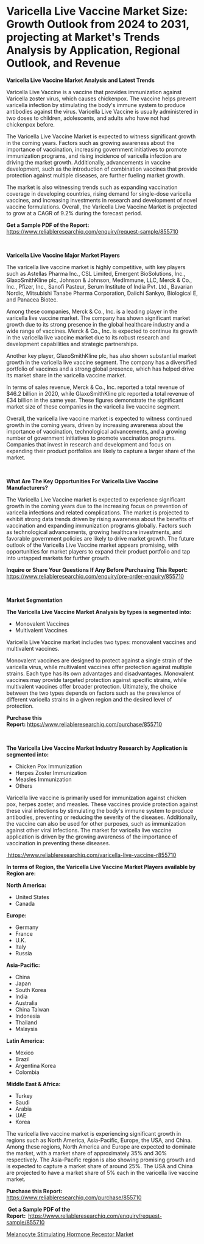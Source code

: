 <p><h1>Varicella Live Vaccine Market Size: Growth Outlook from 2024 to 2031, projecting at Market's Trends Analysis by Application, Regional Outlook, and Revenue</h1></p><p><strong>Varicella Live Vaccine Market Analysis and Latest Trends</strong></p>
<p><p>Varicella Live Vaccine is a vaccine that provides immunization against Varicella zoster virus, which causes chickenpox. The vaccine helps prevent varicella infection by stimulating the body's immune system to produce antibodies against the virus. Varicella Live Vaccine is usually administered in two doses to children, adolescents, and adults who have not had chickenpox before.</p><p>The Varicella Live Vaccine Market is expected to witness significant growth in the coming years. Factors such as growing awareness about the importance of vaccination, increasing government initiatives to promote immunization programs, and rising incidence of varicella infection are driving the market growth. Additionally, advancements in vaccine development, such as the introduction of combination vaccines that provide protection against multiple diseases, are further fueling market growth.</p><p>The market is also witnessing trends such as expanding vaccination coverage in developing countries, rising demand for single-dose varicella vaccines, and increasing investments in research and development of novel vaccine formulations. Overall, the Varicella Live Vaccine Market is projected to grow at a CAGR of 9.2% during the forecast period.</p></p>
<p><strong>Get a Sample PDF of the Report:&nbsp;</strong> <a href="https://www.reliableresearchiq.com/enquiry/request-sample/855710">https://www.reliableresearchiq.com/enquiry/request-sample/855710</a></p>
<p>&nbsp;</p>
<p><strong>Varicella Live Vaccine Major Market Players</strong></p>
<p><p>The varicella live vaccine market is highly competitive, with key players such as Astellas Pharma Inc., CSL Limited, Emergent BioSolutions, Inc., GlaxoSmithKline plc, Johnson & Johnson, MedImmune, LLC, Merck & Co., Inc., Pfizer, Inc., Sanofi Pasteur, Serum Institute of India Pvt. Ltd., Bavarian Nordic, Mitsubishi Tanabe Pharma Corporation, Daiichi Sankyo, Biological E, and Panacea Biotec.</p><p>Among these companies, Merck & Co., Inc. is a leading player in the varicella live vaccine market. The company has shown significant market growth due to its strong presence in the global healthcare industry and a wide range of vaccines. Merck & Co., Inc. is expected to continue its growth in the varicella live vaccine market due to its robust research and development capabilities and strategic partnerships.</p><p>Another key player, GlaxoSmithKline plc, has also shown substantial market growth in the varicella live vaccine segment. The company has a diversified portfolio of vaccines and a strong global presence, which has helped drive its market share in the varicella vaccine market.</p><p>In terms of sales revenue, Merck & Co., Inc. reported a total revenue of $46.2 billion in 2020, while GlaxoSmithKline plc reported a total revenue of £34 billion in the same year. These figures demonstrate the significant market size of these companies in the varicella live vaccine segment.</p><p>Overall, the varicella live vaccine market is expected to witness continued growth in the coming years, driven by increasing awareness about the importance of vaccination, technological advancements, and a growing number of government initiatives to promote vaccination programs. Companies that invest in research and development and focus on expanding their product portfolios are likely to capture a larger share of the market.</p></p>
<p>&nbsp;</p>
<p><strong>What Are The Key Opportunities For Varicella Live Vaccine Manufacturers?</strong></p>
<p><p>The Varicella Live Vaccine market is expected to experience significant growth in the coming years due to the increasing focus on prevention of varicella infections and related complications. The market is projected to exhibit strong data trends driven by rising awareness about the benefits of vaccination and expanding immunization programs globally. Factors such as technological advancements, growing healthcare investments, and favorable government policies are likely to drive market growth. The future outlook of the Varicella Live Vaccine market appears promising, with opportunities for market players to expand their product portfolio and tap into untapped markets for further growth.</p></p>
<p><strong>Inquire or Share Your Questions If Any Before Purchasing This Report:</strong> <a href="https://www.reliableresearchiq.com/enquiry/pre-order-enquiry/855710">https://www.reliableresearchiq.com/enquiry/pre-order-enquiry/855710</a></p>
<p>&nbsp;</p>
<p><strong>Market Segmentation</strong></p>
<p><strong>The Varicella Live Vaccine Market Analysis by types is segmented into:</strong></p>
<p><ul><li>Monovalent Vaccines</li><li>Multivalent Vaccines</li></ul></p>
<p><p>Varicella Live Vaccine market includes two types: monovalent vaccines and multivalent vaccines. </p><p>Monovalent vaccines are designed to protect against a single strain of the varicella virus, while multivalent vaccines offer protection against multiple strains. Each type has its own advantages and disadvantages. Monovalent vaccines may provide targeted protection against specific strains, while multivalent vaccines offer broader protection. Ultimately, the choice between the two types depends on factors such as the prevalence of different varicella strains in a given region and the desired level of protection.</p></p>
<p><strong>Purchase this Report:&nbsp;</strong><a href="https://www.reliableresearchiq.com/purchase/855710">https://www.reliableresearchiq.com/purchase/855710</a></p>
<p>&nbsp;</p>
<p><strong>The Varicella Live Vaccine Market Industry Research by Application is segmented into:</strong></p>
<p><ul><li>Chicken Pox Immunization</li><li>Herpes Zoster Immunization</li><li>Measles Immunization</li><li>Others</li></ul></p>
<p><p>Varicella live vaccine is primarily used for immunization against chicken pox, herpes zoster, and measles. These vaccines provide protection against these viral infections by stimulating the body's immune system to produce antibodies, preventing or reducing the severity of the diseases. Additionally, the vaccine can also be used for other purposes, such as immunization against other viral infections. The market for varicella live vaccine application is driven by the growing awareness of the importance of vaccination in preventing these diseases.</p></p>
<p><a href="https://www.reliableresearchiq.com/varicella-live-vaccine-r855710">&nbsp;https://www.reliableresearchiq.com/varicella-live-vaccine-r855710</a></p>
<p><strong>In terms of Region, the Varicella Live Vaccine Market Players available by Region are:</strong></p>
<p>
    <p> <strong> North America: </strong>
        <ul>
            <li>United States</li>
            <li>Canada</li>
        </ul>
        </p> 
    <p> <strong> Europe: </strong>
        <ul>
            <li>Germany</li>
            <li>France</li>
            <li>U.K.</li>
            <li>Italy</li>
            <li>Russia</li>
        </ul>
        </p> 
    <p> <strong> Asia-Pacific: </strong>
        <ul>
            <li>China</li>
            <li>Japan</li>
            <li>South Korea</li>
            <li>India</li>
            <li>Australia</li>
            <li>China Taiwan</li>
            <li>Indonesia</li>
            <li>Thailand</li>
            <li>Malaysia</li>
        </ul>
        </p> 
    <p> <strong> Latin America: </strong>
        <ul>
            <li>Mexico</li>
            <li>Brazil</li>
            <li>Argentina Korea</li>
            <li>Colombia</li>
        </ul>
        </p> 
    <p> <strong> Middle East & Africa: </strong>
        <ul>
            <li>Turkey</li>
            <li>Saudi</li>
            <li>Arabia</li>
            <li>UAE</li>
            <li>Korea</li>
        </ul>
    </p>
    </p>
<p><p>The varicella live vaccine market is experiencing significant growth in regions such as North America, Asia-Pacific, Europe, the USA, and China. Among these regions, North America and Europe are expected to dominate the market, with a market share of approximately 35% and 30% respectively. The Asia-Pacific region is also showing promising growth and is expected to capture a market share of around 25%. The USA and China are projected to have a market share of 5% each in the varicella live vaccine market.</p></p>
<p><strong>Purchase this Report: </strong><a href="https://www.reliableresearchiq.com/purchase/855710">https://www.reliableresearchiq.com/purchase/855710</a></p>
<p>&nbsp;<strong>Get a Sample PDF of the Report:&nbsp;&nbsp;</strong><a href="https://www.reliableresearchiq.com/enquiry/request-sample/855710">https://www.reliableresearchiq.com/enquiry/request-sample/855710</a></p>
<p><strong></strong></p>
<p><p><a href="https://github.com/muhammadasraf467/Market-Research-Report-List-1/blob/main/melanocyte-stimulating-hormone-receptor-market.md">Melanocyte Stimulating Hormone Receptor Market</a></p></p>